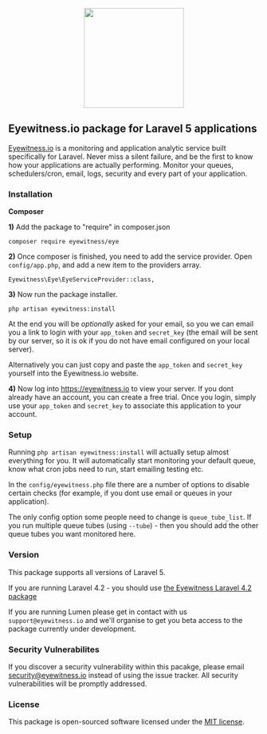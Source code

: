 <p align="center"><a href="https://eyewitness.io" target="_blank"><img width="200"src="https://eyewitness.io/img/logo/package.png"></a></p>

## Eyewitness.io package for Laravel 5 applications

<a href="https://eyewitness.io">Eyewitness.io</a> is a monitoring and application analytic service built specifically for Laravel. Never miss a silent failure, and be the first to know how your applications are actually performing. Monitor your queues, schedulers/cron, email, logs, security and every part of your application.

### Installation

**Composer**

**1)** Add the package to "require" in composer.json

    composer require eyewitness/eye

**2)** Once composer is finished, you need to add the service provider. Open `config/app.php`, and add a new item to the providers array.

    Eyewitness\Eye\EyeServiceProvider::class,

**3)** Now run the package installer.

    php artisan eyewitness:install

At the end you will be <i>optionally</i> asked for your email, so you we can email you a link to login with your `app_token` and `secret_key` (the email will be sent by our server, so it is ok if you do not have email configured on your local server).

Alternatively you can just copy and paste the `app_token` and `secret_key` yourself into the Eyewitness.io website.

**4)** Now log into <a href="https://eyewitness.io">https://eyewitness.io</a> to view your server. If you dont already have an account, you can create a free trial. Once you login, simply use your `app_token` and `secret_key` to associate this application to your account.

### Setup

Running `php artisan eyewitness:install` will actually setup almost everything for you. It will automatically start monitoring your default queue, know what cron jobs need to run, start emailing testing etc.

In the `config/eyewitness.php` file there are a number of options to disable certain checks (for example, if you dont use email or queues in your application).

The only config option some people need to change is `queue_tube_list`. If you run multiple queue tubes (using `--tube`) - then you should add the other queue tubes you want monitored here.

### Version

This package supports all versions of Laravel 5.

If you are running Laravel 4.2 - you should use [the Eyewitness Laravel 4.2 package](https://github.com/eyewitness/eye4)

If you are running Lumen please get in contact with us `support@eyewitness.io` and we'll organise to get you beta access to the package currently under development.

### Security Vulnerabilites

If you discover a security vulnerability within this pacakge, please email security@eyewitness.io instead of using the issue tracker. All security vulnerabilities will be promptly addressed.

### License

This package is open-sourced software licensed under the [MIT license](http://opensource.org/licenses/MIT).
